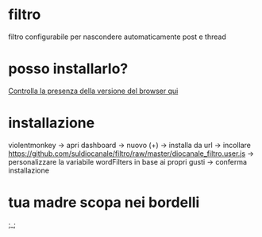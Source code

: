 # filtro
filtro configurabile per nascondere automaticamente post e thread
# posso installarlo?
[Controlla la presenza della versione del browser qui](https://caniuse.com/#search=es6)
# installazione
violentmonkey -> apri dashboard -> nuovo (+) -> installa da url -> incollare https://github.com/suldiocanale/filtro/raw/master/diocanale_filtro.user.js -> personalizzare la variabile wordFilters in base ai propri gusti -> conferma installazione
# tua madre scopa nei bordelli
;_;

